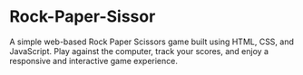 # Rock-Paper-Sissor
 A simple web-based Rock Paper Scissors game built using HTML, CSS, and JavaScript. Play against the computer, track your scores, and enjoy a responsive and interactive game experience.
